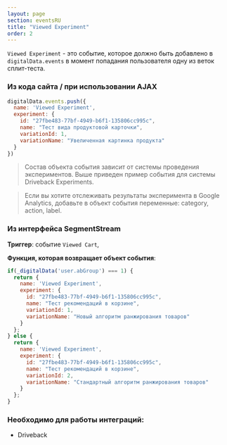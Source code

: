 ```yaml
---
layout: page
section: eventsRU
title: "Viewed Experiment"
order: 2
---
```

`Viewed Experiment` - это событие, которое должно быть добавлено в `digitalData.events` в момент попадания пользователя одну из веток сплит-теста.

### Из кода сайта / при использовании AJAX
```javascript
digitalData.events.push({
  name: 'Viewed Experiment',
  experiment: {
    id: "27fbe483-77bf-4949-b6f1-135806cc995c",
    name: "Тест вида продуктовой карточки",
    variationId: 1,
    variationName: "Увеличенная картинка продукта"
  }
})
```
> Состав объекта события зависит от системы проведения экспериментов. Выше приведен пример события для системы Driveback Experiments.

> Если вы хотите отслеживать результаты эксперимента в Google Analytics, добавьте в объект события переменные: category, action, label.

### Из интерфейса SegmentStream
**Триггер**: событие `Viewed Cart`,

**Функция, которая возвращает объект события**:

```javascript
if(_digitalData('user.abGroup') === 1) {
  return {
    name: 'Viewed Experiment',
    experiment: {
      id: "27fbe483-77bf-4949-b6f1-135806cc995c",
      name: "Тест рекомендаций в корзине",
      variationId: 1,
      variationName: "Новый алгоритм ранжирования товаров"
    }
  };
} else {
  return {
    name: 'Viewed Experiment',
    experiment: {
      id: "27fbe483-77bf-4949-b6f1-135806cc995c",
      name: "Тест рекомендаций в корзине",
      variationId: 2,
      variationName: "Стандартный алгоритм ранжирования товаров"
    }
  };
}
```

### Необходимо для работы интеграций:
* Driveback

